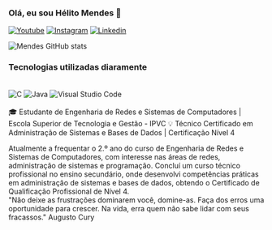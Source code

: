 ### Olá, eu sou Hélito Mendes 👋

[![Youtube](https://img.shields.io/badge/YouTube-FF0000?style=for-the-badge&logo=youtube&logoColor=white)](http://www.youtube.com/@h3litomendes)
[![Instagram](https://img.shields.io/badge/Instagram-E4405F?style=for-the-badge&logo=instagram&logoColor=white)](http://www.instagram.com/helitom___)
[![Linkedin](https://img.shields.io/badge/LinkedIn-0077B5?style=for-the-badge&logo=linkedin&logoColor=white)](www.linkedin.com/in/)

![Mendes GitHub stats](https://github-readme-stats.vercel.app/api?username=H3lito&show_icons=true&theme=radical)

### Tecnologias utilizadas diaramente
<div style= "display:inline_block"><br/>
<img align= "center" alt="C" src="https://img.shields.io/badge/C-00599C?style=for-the-badge&logo=c&logoColor=white"/>
<img align= "center" alt="Java" src="https://img.shields.io/badge/Java-ED8B00?style=for-the-badge&logo=openjdk&logoColor=white"/>
<img align= "center" alt="Visual Studio Code" src="https://custom-icon-badges.demolab.com/badge/Visual%20Studio%20Code-0078d7.svg?logo=vsc&logoColor=white)](#)"/>
  
</div><br/>
 🎓 Estudante de Engenharia de Redes e Sistemas de Computadores | Escola Superior de Tecnologia e Gestão - IPVC
💡 Técnico Certificado em Administração de Sistemas e Bases de Dados | Certificação Nível 4

Atualmente a frequentar o 2.º ano do curso de Engenharia de Redes e Sistemas de Computadores, com interesse nas áreas de redes, administração de sistemas e programação. Concluí um curso técnico profissional no ensino secundário, onde desenvolvi competências práticas em administração de sistemas e bases de dados, obtendo o Certificado de Qualificação Profissional de Nível 4.<br/>
"Não deixe as frustrações dominarem você, domine-as. Faça dos erros uma oportunidade para crescer. Na vida, erra quem não sabe lidar com seus fracassos." Augusto Cury

